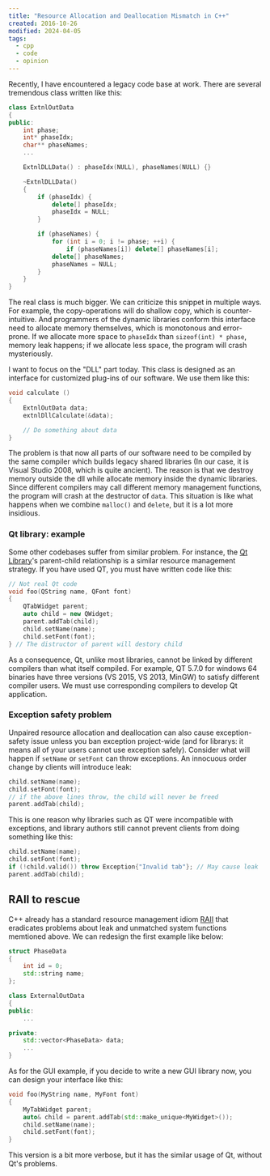 ```yaml
---
title: "Resource Allocation and Deallocation Mismatch in C++"
created: 2016-10-26
modified: 2024-04-05
tags:
  - cpp
  - code
  - opinion
---
```


Recently, I have encountered a legacy code base at work. There are several tremendous class written like this:

```cpp
class ExtnlOutData
{
public:
    int phase;
    int* phaseIdx;
    char** phaseNames;
    ...

    ExtnlDLLData() : phaseIdx(NULL), phaseNames(NULL) {}

    ~ExtnlDLLData()
    {
        if (phaseIdx) {
            delete[] phaseIdx;
            phaseIdx = NULL;
        }

        if (phaseNames) {
            for (int i = 0; i != phase; ++i) {
                if (phaseNames[i]) delete[] phaseNames[i];
            delete[] phaseNames;
            phaseNames = NULL;
        }
    }
}
```

The real class is much bigger. We can criticize this snippet in multiple ways. For example, the copy-operations will do shallow copy, which is counter-intuitive. And programmers of the dynamic libraries conform this interface need to allocate memory themselves, which is monotonous and error-prone. If we allocate more space to `phaseIdx` than `sizeof(int) * phase`, memory leak happens; if we allocate less space, the program will crash mysteriously.

I want to focus on the "DLL" part today. This class is designed as an interface for customized plug-ins of our software. We use them like this:

```cpp
void calculate ()
{
    ExtnlOutData data;
    extnlDllCalculate(&data);

    // Do something about data
}
```

The problem is that now all parts of our software need to be compiled by the same compiler which builds legacy shared libraries (In our case, it is Visual Studio 2008, which is quite ancient). The reason is that we destroy memory outside the dll while allocate memory inside the dynamic libraries. Since different compilers may call different memory management functions, the program will crash at the destructor of `data`. This situation is like what happens when we combine `malloc()` and `delete`, but it is a lot more insidious.

### Qt library: example

Some other codebases suffer from similar problem. For instance, the [Qt Library](http://www.qt-project.org)'s parent-child relationship is a similar resource management strategy. If you have used QT, you must have written code like this:

```cpp
// Not real Qt code
void foo(QString name, QFont font)
{
    QTabWidget parent;
    auto child = new QWidget;
    parent.addTab(child);
    child.setName(name);
    child.setFont(font);
} // The distructor of parent will destory child
```

As a consequence, Qt, unlike most libraries, cannot be linked by different compilers than what itself compiled. For example, QT 5.7.0 for windows 64 binaries have three versions (VS 2015, VS 2013, MinGW) to satisfy different compiler users. We must use corresponding compilers to develop Qt application.

### Exception safety problem

Unpaired resource allocation and deallocation can also cause exception-safety issue unless you ban exception project-wide (and for librarys: it means all of your users cannot use exception safely). Consider what will happen if `setName` or `setFont` can throw exceptions. An innocuous order change by clients will introduce leak:

```cpp
child.setName(name);
child.setFont(font);
// if the above lines throw, the child will never be freed
parent.addTab(child);
```

This is one reason why libraries such as QT were incompatible with exceptions, and library authors still cannot prevent clients from doing something like this:

```cpp
child.setName(name);
child.setFont(font);
if (!child.valid()) throw Exception{"Invalid tab"}; // May cause leak
parent.addTab(child);
```

## RAII to rescue

C++ already has a standard resource management idiom [RAII](https://en.wikipedia.org/wiki/Resource_acquisition_is_initialization) that eradicates problems about leak and unmatched system functions memtioned above. We can redesign the first example like below:

```cpp
struct PhaseData
{
    int id = 0;
    std::string name;
};

class ExternalOutData
{
public:
    ...

private:
    std::vector<PhaseData> data;
    ...
}
```

As for the GUI example, if you decide to write a new GUI library now, you can design your interface like this:

```cpp
void foo(MyString name, MyFont font)
{
    MyTabWidget parent;
    auto& child = parent.addTab(std::make_unique<MyWidget>());
    child.setName(name);
    child.setFont(font);
}
```

This version is a bit more verbose, but it has the similar usage of Qt, without Qt's problems.
